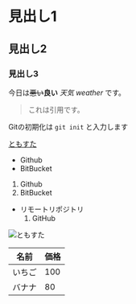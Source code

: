 # 見出し1
## 見出し2
### 見出し3

今日は~~悪い~~**良い** *天気* *weather* です。

> これは引用です。

Gitの初期化は `git init` と入力します

[ともすた](https://tomosta.jp)

- Github
- BitBucket

1. Github
2. BitBucket

- リモートリポジトリ
  1. GitHub

![ともすた]()

名前 | 価格
--- | ---
いちご | 100
バナナ | 80
